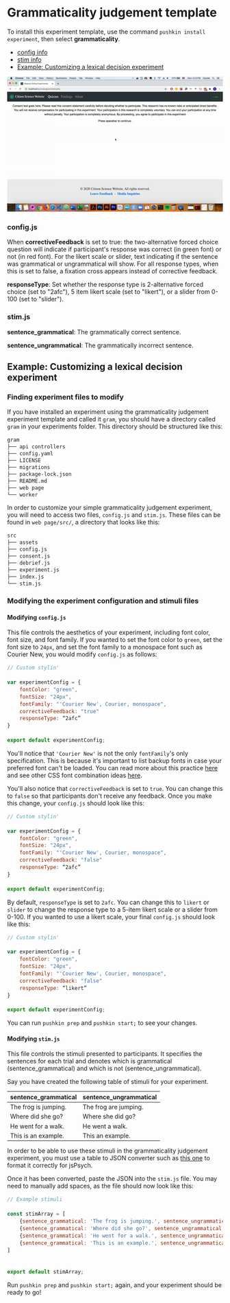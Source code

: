 # Grammaticality judgement template

To install this experiment template, use the command `pushkin install experiment`, then select **grammaticality**.

* [config info](grammaticality-judgement-template.md#config-js)
* [stim info](grammaticality-judgement-template.md#stim-js)
* [Example: Customizing a lexical decision experiment](grammaticality-judgement-template.md#example-customizing-a-lexical-decision-experiment)

![Grammaticality judgement experiment template, with corrective response set to true.](../../.gitbook/assets/ezgif.com-video-to-gif-8-.gif)

### config.js

When **correctiveFeedback** is set to true: the two-alternative forced choice question will indicate if participant's response was correct \(in green font\) or not \(in red font\). For the likert scale or slider, text indicating if the sentence was grammatical or ungrammatical will show. For all response types, when this is set to false, a fixation cross appears instead of corrective feedback.

**responseType**: Set whether the response type is 2-alternative forced choice \(set to "2afc"\), 5 item likert scale \(set to "likert"\), or a slider from 0-100 \(set to "slider"\).

### stim.js

**sentence\_grammatical**: The grammatically correct sentence.

**sentence\_ungrammatical**: The grammatically incorrect sentence.

## Example: Customizing a lexical decision experiment

### Finding experiment files to modify

If you have installed an experiment using the grammaticality judgement experiment template and called it `gram`, you should have a directory called `gram` in your experiments folder. This directory should be structured like this:

```example
gram
├── api controllers
├── config.yaml
├── LICENSE
├── migrations
├── package-lock.json
├── README.md
├── web page
└── worker
```
In order to customize your simple grammaticality judgement experiment, you will need to access two files, `config.js` and `stim.js`. These files can be found in `web page/src/`, a directory that looks like this:

```example
src
├── assets
├── config.js
├── consent.js
├── debrief.js
├── experiment.js
├── index.js
└── stim.js
```

### Modifying the experiment configuration and stimuli files

#### Modifying `config.js`

This file controls the aesthetics of your experiment, including font color, font size, and font family. If you wanted to set the font color to `green`, set the font size to `24px`, and set the font family to a monospace font such as Courier New, you would modify `config.js` as follows:

```javascript
// Custom stylin'

var experimentConfig = {
    fontColor: "green",
    fontSize: "24px",
    fontFamily: "'Courier New', Courier, monospace",
    correctiveFeedback: "true"
    responseType: “2afc”
}

export default experimentConfig;
```

You'll notice that `'Courier New'` is not the only `fontFamily`'s only specification. This is because it's important to list backup fonts in case your preferred font can't be loaded. You can read more about this practice [here](https://discuss.codecademy.com/t/how-many-fallback-fonts-should-i-have/363586) and see other CSS font combination ideas [here](https://www.w3schools.com/cssref/css_websafe_fonts.asp). 

You'll also notice that `correctiveFeedback` is set to `true`. You can change this to `false` so that participants don't receive any feedback. Once you make this change, your `config.js` should look like this:

```javascript
// Custom stylin'

var experimentConfig = {
    fontColor: "green",
    fontSize: "24px",
    fontFamily: "'Courier New', Courier, monospace",
    correctiveFeedback: "false"
    responseType: “2afc”
}

export default experimentConfig;
```

By default, `responseType` is set to `2afc`. You can change this to `likert` or `slider` to change the response type to a 5-item likert scale or a slider from 0-100. If you wanted to use a likert scale, your final `config.js` should look like this:

```javascript
// Custom stylin'

var experimentConfig = {
    fontColor: "green",
    fontSize: "24px",
    fontFamily: "'Courier New', Courier, monospace",
    correctiveFeedback: "false"
    responseType: “likert”
}

export default experimentConfig;
```

You can run `pushkin prep` and `pushkin start;` to see your changes. 


#### Modifying `stim.js`

This file controls the stimuli presented to participants. It specifies the sentences for each trial and denotes which is grammatical (sentence_grammatical) and which is not (sentence_ungrammatical). 

Say you have created the following table of stimuli for your experiment.

| sentence\_grammatical | sentence\_ungrammatical |
|-----------------------|-------------------------|
| The frog is jumping\. | The frog are jumping\.  |
| Where did she go?     | Where she did go?       |
| He went for a walk\.  | He went a walk\.        |
| This is an example\.  | This an example\.       |


In order to be able to use these stimuli in the grammaticality judgement experiment, you must use a table to JSON converter such as [this one](https://tableconvert.com/) to format it correctly for jsPsych. 

Once it has been converted, paste the JSON into the `stim.js` file. You may need to manually add spaces, as the file should now look like this:

```javascript
// Example stimuli

const stimArray = [
    {sentence_grammatical: 'The frog is jumping.', sentence_ungrammatical: 'The frog are jumping.'},
    {sentence_grammatical: 'Where did she go?', sentence_ungrammatical: 'Where she did go?'},
    {sentence_grammatical: 'He went for a walk.', sentence_ungrammatical: 'He went a walk.'},
    {sentence_grammatical: 'This is an example.', sentence_ungrammatical: 'This an example.'}
]


export default stimArray;
```

Run `pushkin prep` and `pushkin start;` again, and your experiment should be ready to go!

